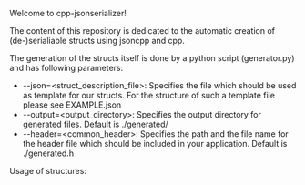 Welcome to cpp-jsonserializer!

The content of this repository is dedicated to the automatic creation of (de-)serialiable structs using jsoncpp and cpp.

The generation of the structs itself is done by a python script (generator.py) and has following parameters:
- --json=\<struct_description_file\>: Specifies the file which should be used as template for our structs. For the structure of such a template file please see EXAMPLE.json
- --output=\<output_directory\>: Specifies the output directory for generated files. Default is ./generated/
- --header=\<common_header\>: Specifies the path and the file name for the header file which should be included in your application. Default is ./generated.h

Usage of structures:

